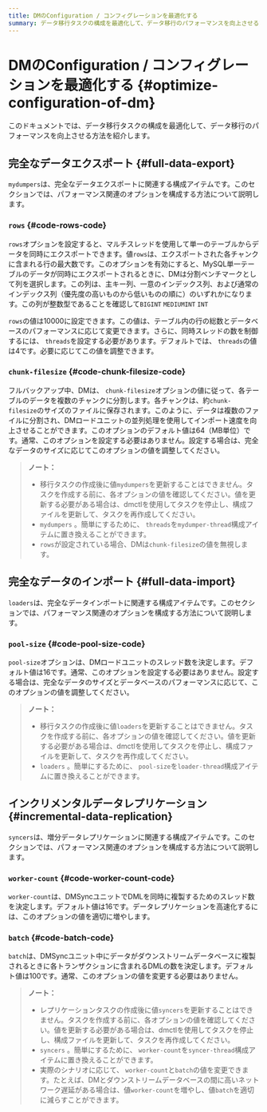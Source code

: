 ```yaml
---
title: DMのConfiguration / コンフィグレーションを最適化する
summary: データ移行タスクの構成を最適化して、データ移行のパフォーマンスを向上させる方法を学びます。
---
```


# DMのConfiguration / コンフィグレーションを最適化する {#optimize-configuration-of-dm}

このドキュメントでは、データ移行タスクの構成を最適化して、データ移行のパフォーマンスを向上させる方法を紹介します。

## 完全なデータエクスポート {#full-data-export}

`mydumpers`は、完全なデータエクスポートに関連する構成アイテムです。このセクションでは、パフォーマンス関連のオプションを構成する方法について説明します。

### <code>rows</code> {#code-rows-code}

`rows`オプションを設定すると、マルチスレッドを使用して単一のテーブルからデータを同時にエクスポートできます。値`rows`は、エクスポートされた各チャンクに含まれる行の最大数です。このオプションを有効にすると、MySQL単一テーブルのデータが同時にエクスポートされるときに、DMは分割ベンチマークとして列を選択します。この列は、主キー列、一意のインデックス列、および通常のインデックス列（優先度の高いものから低いものの順に）のいずれかになります。この列が整数型であることを確認して`BIGINT` `MEDIUMINT` `INT`

`rows`の値は10000に設定できます。この値は、テーブル内の行の総数とデータベースのパフォーマンスに応じて変更できます。さらに、同時スレッドの数を制御するには、 `threads`を設定する必要があります。デフォルトでは、 `threads`の値は4です。必要に応じてこの値を調整できます。

### <code>chunk-filesize</code> {#code-chunk-filesize-code}

フルバックアップ中、DMは、 `chunk-filesize`オプションの値に従って、各テーブルのデータを複数のチャンクに分割します。各チャンクは、約`chunk-filesize`のサイズのファイルに保存されます。このように、データは複数のファイルに分割され、DMロードユニットの並列処理を使用してインポート速度を向上させることができます。このオプションのデフォルト値は64（MB単位）です。通常、このオプションを設定する必要はありません。設定する場合は、完全なデータのサイズに応じてこのオプションの値を調整してください。

> **ノート：**
>
> -   移行タスクの作成後に値`mydumpers`を更新することはできません。タスクを作成する前に、各オプションの値を確認してください。値を更新する必要がある場合は、dmctlを使用してタスクを停止し、構成ファイルを更新して、タスクを再作成してください。
> -   `mydumpers` 。簡単にするために、 `threads`を`mydumper-thread`構成アイテムに置き換えることができます。
> -   `rows`が設定されている場合、DMは`chunk-filesize`の値を無視します。

## 完全なデータのインポート {#full-data-import}

`loaders`は、完全なデータインポートに関連する構成アイテムです。このセクションでは、パフォーマンス関連のオプションを構成する方法について説明します。

### <code>pool-size</code> {#code-pool-size-code}

`pool-size`オプションは、DMロードユニットのスレッド数を決定します。デフォルト値は16です。通常、このオプションを設定する必要はありません。設定する場合は、完全なデータのサイズとデータベースのパフォーマンスに応じて、このオプションの値を調整してください。

> **ノート：**
>
> -   移行タスクの作成後に値`loaders`を更新することはできません。タスクを作成する前に、各オプションの値を確認してください。値を更新する必要がある場合は、dmctlを使用してタスクを停止し、構成ファイルを更新して、タスクを再作成してください。
> -   `loaders` 。簡単にするために、 `pool-size`を`loader-thread`構成アイテムに置き換えることができます。

## インクリメンタルデータレプリケーション {#incremental-data-replication}

`syncers`は、増分データレプリケーションに関連する構成アイテムです。このセクションでは、パフォーマンス関連のオプションを構成する方法について説明します。

### <code>worker-count</code> {#code-worker-count-code}

`worker-count`は、DMSyncユニットでDMLを同時に複製するためのスレッド数を決定します。デフォルト値は16です。データレプリケーションを高速化するには、このオプションの値を適切に増やします。

### <code>batch</code> {#code-batch-code}

`batch`は、DMSyncユニット中にデータがダウンストリームデータベースに複製されるときに各トランザクションに含まれるDMLの数を決定します。デフォルト値は100です。通常、このオプションの値を変更する必要はありません。

> **ノート：**
>
> -   レプリケーションタスクの作成後に値`syncers`を更新することはできません。タスクを作成する前に、各オプションの値を確認してください。値を更新する必要がある場合は、dmctlを使用してタスクを停止し、構成ファイルを更新して、タスクを再作成してください。
> -   `syncers` 。簡単にするために、 `worker-count`を`syncer-thread`構成アイテムに置き換えることができます。
> -   実際のシナリオに応じて、 `worker-count`と`batch`の値を変更できます。たとえば、DMとダウンストリームデータベースの間に高いネットワーク遅延がある場合は、値`worker-count`を増やし、値`batch`を適切に減らすことができます。
